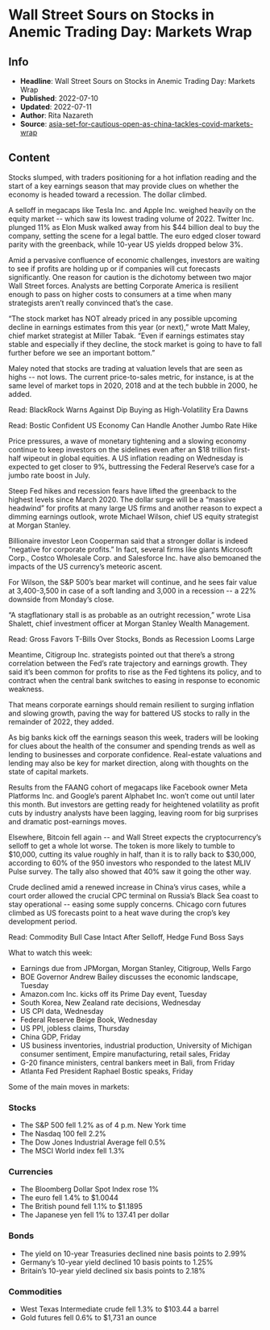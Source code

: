 # Wall Street Sours on Stocks in Anemic Trading Day: Markets Wrap

## Info

*   **Headline**: Wall Street Sours on Stocks in Anemic Trading Day: Markets Wrap
*   **Published**: 2022-07-10
*   **Updated**: 2022-07-11
*   **Author**: Rita Nazareth
*   **Source**: [asia-set-for-cautious-open-as-china-tackles-covid-markets-wrap](https://www.bloomberg.com/news/articles/2022-07-10/asia-set-for-cautious-open-as-china-tackles-covid-markets-wrap)
## Content




Stocks slumped, with traders positioning for a hot inflation reading and the start of a key earnings season that may provide clues on whether the economy is headed toward a recession. The dollar climbed.

A selloff in megacaps like Tesla Inc. and Apple Inc. weighed heavily on the equity market -- which saw its lowest trading volume of 2022. Twitter Inc. plunged 11% as Elon Musk walked away from his $44 billion deal to buy the company, setting the scene for a legal battle. The euro edged closer toward parity with the greenback, while 10-year US yields dropped below 3%.

Amid a pervasive confluence of economic challenges, investors are waiting to see if profits are holding up or if companies will cut forecasts significantly. One reason for caution is the dichotomy between two major Wall Street forces. Analysts are betting Corporate America is resilient enough to pass on higher costs to consumers at a time when many strategists aren’t really convinced that’s the case.

“The stock market has NOT already priced in any possible upcoming decline in earnings estimates from this year (or next),” wrote Matt Maley, chief market strategist at Miller Tabak. “Even if earnings estimates stay stable and especially if they decline, the stock market is going to have to fall further before we see an important bottom.”

Maley noted that stocks are trading at valuation levels that are seen as highs -- not lows. The current price-to-sales metric, for instance, is at the same level of market tops in 2020, 2018 and at the tech bubble in 2000, he added.

Read: BlackRock Warns Against Dip Buying as High-Volatility Era Dawns

Read: Bostic Confident US Economy Can Handle Another Jumbo Rate Hike

Price pressures, a wave of monetary tightening and a slowing economy continue to keep investors on the sidelines even after an $18 trillion first-half wipeout in global equities. A US inflation reading on Wednesday is expected to get closer to 9%, buttressing the Federal Reserve’s case for a jumbo rate boost in July.

Steep Fed hikes and recession fears have lifted the greenback to the highest levels since March 2020. The dollar surge will be a “massive headwind” for profits at many large US firms and another reason to expect a dimming earnings outlook, wrote Michael Wilson, chief US equity strategist at Morgan Stanley.

Billionaire investor Leon Cooperman said that a stronger dollar is indeed “negative for corporate profits.” In fact, several firms like giants Microsoft Corp., Costco Wholesale Corp. and Salesforce Inc. have also bemoaned the impacts of the US currency’s meteoric ascent.

For Wilson, the S&P 500’s bear market will continue, and he sees fair value at 3,400-3,500 in case of a soft landing and 3,000 in a recession -- a 22% downside from Monday’s close.

“A stagflationary stall is as probable as an outright recession,” wrote Lisa Shalett, chief investment officer at Morgan Stanley Wealth Management.

Read: Gross Favors T-Bills Over Stocks, Bonds as Recession Looms Large

Meantime, Citigroup Inc. strategists pointed out that there’s a strong correlation between the Fed’s rate trajectory and earnings growth. They said it’s been common for profits to rise as the Fed tightens its policy, and to contract when the central bank switches to easing in response to economic weakness.

That means corporate earnings should remain resilient to surging inflation and slowing growth, paving the way for battered US stocks to rally in the remainder of 2022, they added.

As big banks kick off the earnings season this week, traders will be looking for clues about the health of the consumer and spending trends as well as lending to businesses and corporate confidence. Real-estate valuations and lending may also be key for market direction, along with thoughts on the state of capital markets.

Results from the FAANG cohort of megacaps like Facebook owner Meta Platforms Inc. and Google’s parent Alphabet Inc. won’t come out until later this month. But investors are getting ready for heightened volatility as profit cuts by industry analysts have been lagging, leaving room for big surprises and dramatic post-earnings moves.

Elsewhere, Bitcoin fell again -- and Wall Street expects the cryptocurrency’s selloff to get a whole lot worse. The token is more likely to tumble to $10,000, cutting its value roughly in half, than it is to rally back to $30,000, according to 60% of the 950 investors who responded to the latest MLIV Pulse survey. The tally also showed that 40% saw it going the other way.

Crude declined amid a renewed increase in China’s virus cases, while a court order allowed the crucial CPC terminal on Russia’s Black Sea coast to stay operational -- easing some supply concerns. Chicago corn futures climbed as US forecasts point to a heat wave during the crop’s key development period.

Read: Commodity Bull Case Intact After Selloff, Hedge Fund Boss Says

What to watch this week:

*   Earnings due from JPMorgan, Morgan Stanley, Citigroup, Wells Fargo
*   BOE Governor Andrew Bailey discusses the economic landscape, Tuesday
*   Amazon.com Inc. kicks off its Prime Day event, Tuesday
*   South Korea, New Zealand rate decisions, Wednesday
*   US CPI data, Wednesday
*   Federal Reserve Beige Book, Wednesday
*   US PPI, jobless claims, Thursday
*   China GDP, Friday
*   US business inventories, industrial production, University of Michigan consumer sentiment, Empire manufacturing, retail sales, Friday
*   G-20 finance ministers, central bankers meet in Bali, from Friday
*   Atlanta Fed President Raphael Bostic speaks, Friday

Some of the main moves in markets:

### Stocks

*   The S&P 500 fell 1.2% as of 4 p.m. New York time
*   The Nasdaq 100 fell 2.2%
*   The Dow Jones Industrial Average fell 0.5%
*   The MSCI World index fell 1.3%

### Currencies

*   The Bloomberg Dollar Spot Index rose 1%
*   The euro fell 1.4% to $1.0044
*   The British pound fell 1.1% to $1.1895
*   The Japanese yen fell 1% to 137.41 per dollar

### Bonds

*   The yield on 10-year Treasuries declined nine basis points to 2.99%
*   Germany’s 10-year yield declined 10 basis points to 1.25%
*   Britain’s 10-year yield declined six basis points to 2.18%

### Commodities

*   West Texas Intermediate crude fell 1.3% to $103.44 a barrel
*   Gold futures fell 0.6% to $1,731 an ounce
